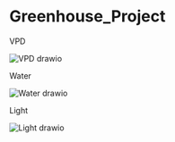 # Greenhouse_Project

VPD

![VPD drawio](https://user-images.githubusercontent.com/60500365/172505818-11e61f66-523a-4542-9c63-50400b639150.png)


Water

![Water drawio](https://user-images.githubusercontent.com/60500365/172507039-166e66f3-4990-4688-ad5e-1bca36c10c92.png)


Light

![Light drawio](https://user-images.githubusercontent.com/60500365/172507622-af59d1be-324c-480c-bbd0-7f6d1c6fa315.png)
